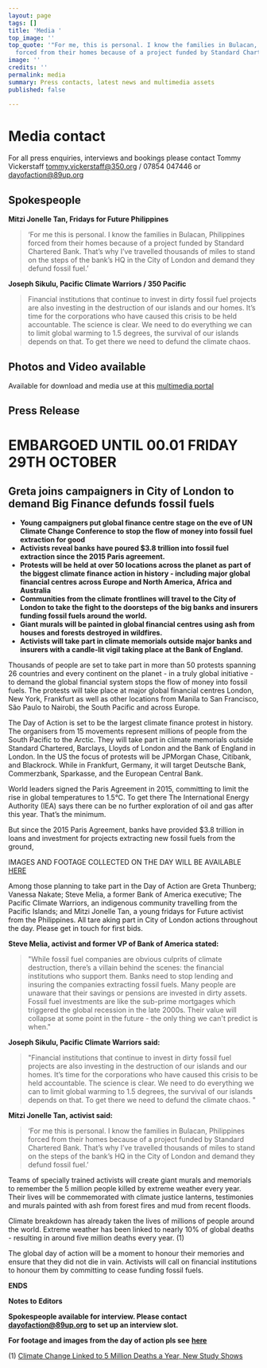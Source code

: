 ```yaml
---
layout: page
tags: []
title: 'Media '
top_image: ''
top_quote: '"For me, this is personal. I know the families in Bulacan, Philippines
  forced from their homes because of a project funded by Standard Chartered Bank"'
image: ''
credits: ''
permalink: media
summary: Press contacts, latest news and multimedia assets
published: false

---
```

# Media contact

For all press enquiries, interviews and bookings please contact Tommy Vickerstaff [tommy.vickerstaff@350.org](mailto:tommy.vickerstaff@350.org) / 07854 047446 or [dayofaction@89up.org](mailto:dayofaction@89up.org) 

## Spokespeople

**Mitzi Jonelle Tan, Fridays for Future Philippines**

> ‘For me this is personal. I know the families in Bulacan, Philippines forced from their homes because of a project funded by Standard Chartered Bank. That’s why I’ve travelled thousands of miles to stand on the steps of the bank’s HQ in the City of London and demand they defund fossil fuel.’

**Joseph Sikulu, Pacific Climate Warriors / 350 Pacific**

> Financial institutions that continue to invest in dirty fossil fuel projects are also investing in the destruction of our islands and our homes. It’s time for the corporations who have caused this crisis to be held accountable. The science is clear. We need to do everything we can to limit global warming to 1.5 degrees, the survival of our islands depends on that. To get there we need to defund the climate chaos.

## Photos and Video available

Available for download and media use at this [multimedia portal](https://350org.widencollective.com/portals/nkryeayx/DefundClimateChaos)

## Press Release

# **EMBARGOED UNTIL 00.01 FRIDAY 29TH OCTOBER**

## **Greta joins campaigners in City of London to demand Big Finance defunds fossil fuels**

* **Young campaigners put global finance centre stage on the eve of UN Climate Change Conference to stop the flow of money into fossil fuel extraction for good**
* **Activists reveal banks have poured $3.8 trillion into fossil fuel extraction since the 2015 Paris agreement.**
* **Protests will be held at over 50 locations across the planet as part of the biggest climate finance action in history - including major global financial centres across Europe and North America, Africa and Australia**
* **Communities from the climate frontlines will travel to the City of London to take the fight to the doorsteps of the big banks and insurers funding fossil fuels around the world.** 
* **Giant murals will be painted in global financial centres using ash from houses and forests destroyed in wildfires.** 
* **Activists will take part in climate memorials outside major banks and insurers with a candle-lit vigil taking place at the Bank of England.**

Thousands of people are set to take part in more than 50 protests spanning 26 countries and every continent on the planet - in a truly global initiative - to demand the global financial system stops the flow of money into fossil fuels. The protests will take place at major global financial centres London, New York, Frankfurt as well as other locations from Manila to San Francisco, São Paulo to Nairobi, the South Pacific and across Europe.

The Day of Action is set to be the largest climate finance protest in history. The organisers from 15 movements represent millions of people from the South Pacific to the Arctic. They will take part in climate memorials outside Standard Chartered, Barclays, Lloyds of London and the Bank of England in London. In the US the focus of protests will be JPMorgan Chase, Citibank, and Blackrock. While in Frankfurt, Germany, it will target Deutsche Bank, Commerzbank, Sparkasse, and the European Central Bank.

World leaders signed the Paris Agreement in 2015, committing to limit the rise in global temperatures to 1.5°C. To get there The International Energy Authority (IEA) says there can be no further exploration of oil and gas after this year. That’s the minimum.

But since the 2015 Paris Agreement, banks have provided $3.8 trillion in loans and investment for projects extracting new fossil fuels from the ground,

IMAGES AND FOOTAGE COLLECTED ON THE DAY WILL BE AVAILABLE [HERE](https://350org.widencollective.com/portals/nkryeayx/PeopletotheFrontportal)

Among those planning to take part in the Day of Action are Greta Thunberg; Vanessa Nakate; Steve Melia, a former Bank of America executive; The Pacific Climate Warriors, an indigenous community travelling from the Pacific Islands; and Mitzi Jonelle Tan, a young fridays for Future activist from the Philippines. All tare aking part in City of London actions throughout the day. Please get in touch for first bids.

**Steve Melia, activist and former VP of Bank of America stated:**

> "While fossil fuel companies are obvious culprits of climate destruction, there’s a villain behind the scenes: the financial institutions who support them. Banks need to stop lending and insuring the companies extracting fossil fuels. Many people are unaware that their savings or pensions are invested in dirty assets. Fossil fuel investments are like the sub-prime mortgages which triggered the global recession in the late 2000s. Their value will collapse at some point in the future - the only thing we can't predict is when."

**Joseph Sikulu, Pacific Climate Warriors said:**

> "Financial institutions that continue to invest in dirty fossil fuel projects are also investing in the destruction of our islands and our homes. It’s time for the corporations who have caused this crisis to be held accountable. The science is clear. We need to do everything we can to limit global warming to 1.5 degrees, the survival of our islands depends on that. To get there we need to defund the climate chaos. "

**Mitzi Jonelle Tan, activist said:**

> ‘For me this is personal. I know the families in Bulacan, Philippines forced from their homes because of a project funded by Standard Chartered Bank. That’s why I’ve travelled thousands of miles to stand on the steps of the bank’s HQ in the City of London and demand they defund fossil fuel.’

Teams of specially trained activists will create giant murals and memorials to remember the 5 million people killed by extreme weather every year. Their lives will be commemorated with climate justice lanterns, testimonies and murals painted with ash from forest fires and mud from recent floods.

Climate breakdown has already taken the lives of millions of people around the world. Extreme weather has been linked to nearly 10% of global deaths - resulting in around five million deaths every year. (1)

The global day of action will be a moment to honour their memories and ensure that they did not die in vain. Activists will call on financial institutions to honour them by committing to cease funding fossil fuels.

**ENDS**

**Notes to Editors**

**Spokespeople available for interview. Please contact dayofaction@89up.org to set up an interview slot.**

**For footage and images from the day of action pls see** [**here**](https://350org.widencollective.com/portals/nkryeayx/PeopletotheFrontportal)

(1) [Climate Change Linked to 5 Million Deaths a Year, New Study Shows](https://www.bloomberg.com/news/articles/2021-07-07/climate-change-linked-to-5-million-deaths-a-year-new-study-shows) 